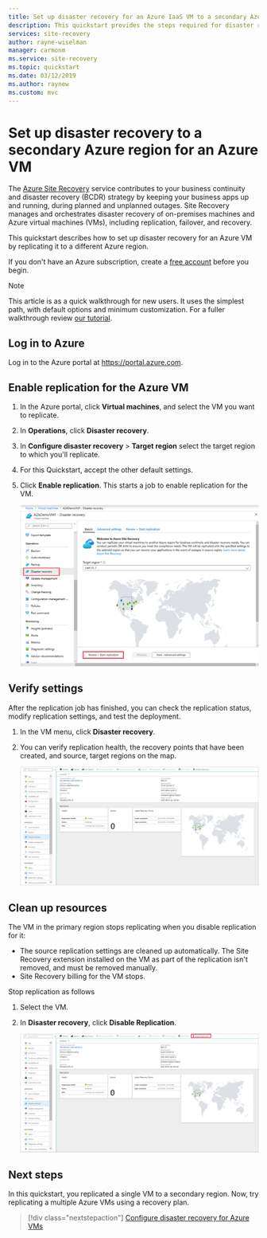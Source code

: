 ```yaml
---
title: Set up disaster recovery for an Azure IaaS VM to a secondary Azure region
description: This quickstart provides the steps required for disaster recovery of an Azure IaaS VM between Azure regions, using the Azure Site Recovery service.
services: site-recovery
author: rayne-wiselman
manager: carmonm
ms.service: site-recovery
ms.topic: quickstart
ms.date: 03/12/2019
ms.author: raynew
ms.custom: mvc
---
```

# Set up disaster recovery to a secondary Azure region for an Azure VM        

The [Azure Site Recovery](site-recovery-overview.md) service contributes to your business continuity and disaster recovery (BCDR) strategy by keeping your business apps up and running, during planned and unplanned outages. Site Recovery manages and orchestrates disaster recovery of on-premises machines and Azure virtual machines (VMs), including replication, failover, and recovery.

This quickstart describes how to set up disaster recovery for an Azure VM by replicating it to a different Azure region.

If you don't have an Azure subscription, create a [free account](https://azure.microsoft.com/free/?WT.mc_id=A261C142F) before you begin.

> [!NOTE]
> This article is as a quick walkthrough for new users. It uses the simplest path, with default options and minimum customization.  For a fuller walkthrough review [our tutorial](azure-to-azure-tutorial-enable-replication.md).

## Log in to Azure

Log in to the Azure portal at https://portal.azure.com.

## Enable replication for the Azure VM

1. In the Azure portal, click **Virtual machines**, and select the VM you want to replicate.
2. In **Operations**, click **Disaster recovery**.
3. In **Configure disaster recovery** > **Target region** select the target region to which you'll replicate.
4. For this Quickstart, accept the other default settings.
5. Click **Enable replication**. This starts a job to enable replication for the VM.

    ![enable replication](media/azure-to-azure-quickstart/enable-replication1.png)

## Verify settings

After the replication job has finished, you can check the replication status, modify replication settings, and test the deployment.

1. In the VM menu, click **Disaster recovery**.
2. You can verify replication health, the recovery points that have been created, and source, target regions on the map.

   ![Replication status](media/azure-to-azure-quickstart/replication-status.png)

## Clean up resources

The VM in the primary region stops replicating when you disable replication for it:

- The source replication settings are cleaned up automatically. The Site Recovery extension installed on the VM as part of the replication isn't removed, and must be removed manually. 
- Site Recovery billing for the VM stops.

Stop replication as follows

1. Select the VM.
2. In **Disaster recovery**, click **Disable Replication**.

   ![Disable replication](media/azure-to-azure-quickstart/disable2-replication.png)

## Next steps

In this quickstart, you replicated a single VM to a secondary region. Now, try replicating a multiple Azure VMs using a recovery plan.

> [!div class="nextstepaction"]
> [Configure disaster recovery for Azure VMs](azure-to-azure-tutorial-enable-replication.md)
